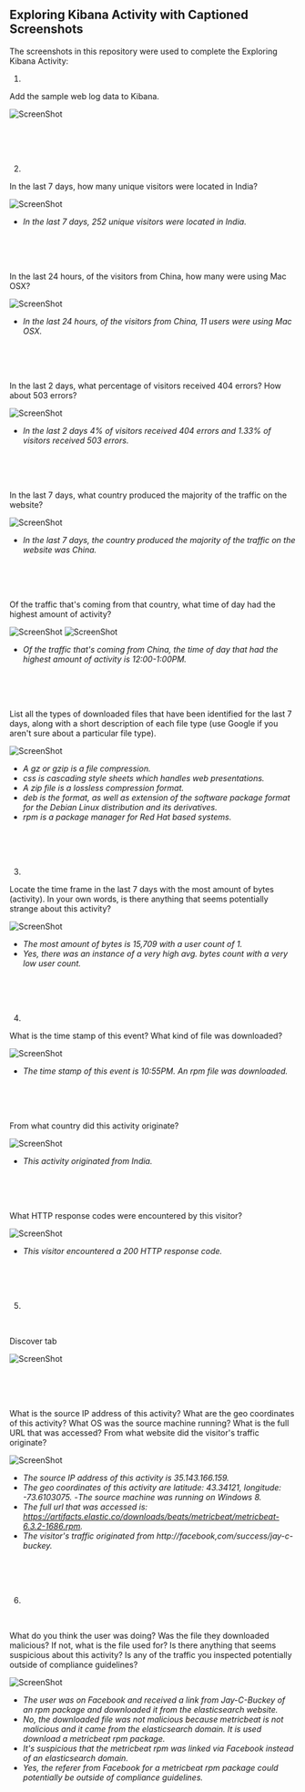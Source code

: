 ## Exploring Kibana Activity with Captioned Screenshots

The screenshots in this repository were used to complete the Exploring Kibana Activity:

1. 

Add the sample web log data to Kibana.

![ScreenShot](https://github.com/Jonathan-K88/Cybersecurity-Project-1/blob/main/Images/Add_Sample_Data_to_Kibana.png)


<br>
<br>
<br>
 

2. 

In the last 7 days, how many unique visitors were located in India?

![ScreenShot](https://github.com/Jonathan-K88/Cybersecurity-Project-1/blob/main/Images/Unique_Visitors_India.png)

- _In the last 7 days, 252 unique visitors were located in India._

<br>
<br>
<br>

In the last 24 hours, of the visitors from China, how many were using Mac OSX?

![ScreenShot](https://github.com/Jonathan-K88/Cybersecurity-Project-1/blob/main/Images/Unique_Visitors_India.png)

- _In the last 24 hours, of the visitors from China, 11 users were using Mac OSX._

<br>
<br>
<br>

In the last 2 days, what percentage of visitors received 404 errors? How about 503 errors?

![ScreenShot](https://github.com/Jonathan-K88/Cybersecurity-Project-1/blob/main/Images/Errors.png)

- _In the last 2 days 4% of visitors received 404 errors and 1.33% of visitors received 503 errors._

<br>
<br>
<br>


In the last 7 days, what country produced the majority of the traffic on the website?

![ScreenShot](https://github.com/Jonathan-K88/Cybersecurity-Project-1/blob/main/Images/Majority_Traffic.png)

- _In the last 7 days, the country produced the majority of the traffic on the website was China._

<br>
<br>
<br>

Of the traffic that's coming from that country, what time of day had the highest amount of activity?

![ScreenShot](https://github.com/Jonathan-K88/Cybersecurity-Project-1/blob/main/Images/Highest_Activity_Hour_1.png)
![ScreenShot](https://github.com/Jonathan-K88/Cybersecurity-Project-1/blob/main/Images/Highest_Activity_Hour_2.png)

- _Of the traffic that's coming from China, the time of day that had the highest amount of activity is 12:00-1:00PM._

<br>
<br>
<br>

List all the types of downloaded files that have been identified for the last 7 days, along with a short description of each file type (use Google if you aren't sure about a particular file type).

![ScreenShot](https://github.com/Jonathan-K88/Cybersecurity-Project-1/blob/main/Images/Downloaded_Files.png)

- _A gz or gzip is a file compression._
- _css is cascading style sheets which handles web presentations._
- _A zip file is a lossless compression format._
- _deb is the format, as well as extension of the software package format for the Debian Linux distribution and its derivatives._
- _rpm is a package manager for Red Hat based systems._

<br>
<br>
<br>

3.

Locate the time frame in the last 7 days with the most amount of bytes (activity). 
In your own words, is there anything that seems potentially strange about this activity?

![ScreenShot](https://github.com/Jonathan-K88/Cybersecurity-Project-1/blob/main/Images/Strange.png)

- _The most amount of bytes is 15,709 with a user count of 1._
- _Yes, there was an instance of a very high avg. bytes count with a very low user count._

<br>
<br>
<br>

4.

What is the time stamp of this event?
What kind of file was downloaded?

![ScreenShot](https://github.com/Jonathan-K88/Cybersecurity-Project-1/blob/main/Images/Strange_Activity_File_and_Time.png)

- _The time stamp of this event is 10:55PM. An rpm file was downloaded._

<br>
<br>
<br>

From what country did this activity originate?

![ScreenShot](https://github.com/Jonathan-K88/Cybersecurity-Project-1/blob/main/Images/Country_of%20_Activity.png)

- _This activity originated from India._

<br>
<br>
<br>

What HTTP response codes were encountered by this visitor?

![ScreenShot](https://github.com/Jonathan-K88/Cybersecurity-Project-1/blob/main/Images/HTTP_Code.png)

- _This visitor encountered a 200 HTTP response code._

<br>
<br>
<br>

5.

<br>

Discover tab

![ScreenShot](https://github.com/Jonathan-K88/Cybersecurity-Project-1/blob/main/Images/Discover_Tab.png)

<br>
<br>
<br>

What is the source IP address of this activity?
What are the geo coordinates of this activity?
What OS was the source machine running?
What is the full URL that was accessed?
From what website did the visitor's traffic originate?


![ScreenShot](https://github.com/Jonathan-K88/Cybersecurity-Project-1/blob/main/Images/Discover_Answers.png)

- _The source IP address of this activity is 35.143.166.159._
- _The geo coordinates of this activity are latitude: 43.34121, longitude: -73.6103075._
-_The source machine was running on Windows 8._
- _The full url that was accessed is: https://artifacts.elastic.co/downloads/beats/metricbeat/metricbeat-6.3.2-1686.rpm._
- _The visitor's traffic originated from http://facebook,com/success/jay-c-buckey._

<br>
<br>
<br>

6.

<br>

What do you think the user was doing?
Was the file they downloaded malicious? If not, what is the file used for?
Is there anything that seems suspicious about this activity?
Is any of the traffic you inspected potentially outside of compliance guidelines?

![ScreenShot](https://github.com/Jonathan-K88/Cybersecurity-Project-1/blob/main/Images/Discover_Answers.png)

- _The user was on Facebook and received a link from Jay-C-Buckey of an rpm package and downloaded it from the elasticsearch website._
- _No, the downloaded file was not malicious because metricbeat is not malicious and it came from the elasticsearch domain. It is used download a metricbeat rpm package._
- _It's suspicious that the metricbeat rpm was linked via Facebook instead of an elasticsearch domain._
- _Yes, the referer from Facebook for a metricbeat rpm package could potentially be outside of compliance guidelines._
